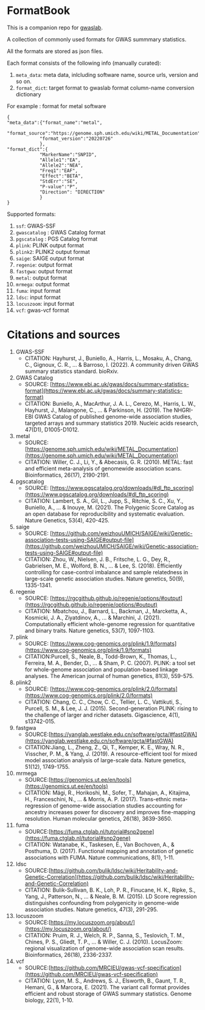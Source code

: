 # FormatBook

This is a companion repo for [gwaslab](https://github.com/Cloufield/gwaslab). 

A collection of commonly used formats for GWAS summmary statistics. 

All the formats are stored as json files.

Each format consists of the following info (manually curated):
1. `meta_data`: meta data, inlcluding software name, source urls, version and so on.
2. `format_dict`: target format to gwaslab format column-name conversion dictionary 

For example : format for metal software
```
{
"meta_data":{"format_name":"metal",
            "format_source":"https://genome.sph.umich.edu/wiki/METAL_Documentation",
            "format_version":"20220726"
            },
"format_dict":{
            "MarkerName":"SNPID",
            "Allele1":"EA",
            "Allele2":"NEA",
            "Freq1":"EAF",
            "Effect":"BETA",
            "StdErr":"SE",
            "P-value":"P",
            "Direction": "DIRECTION"
            }
}
```

Supported formats:
1. `ssf`: GWAS-SSF
2. `gwascatalog` : GWAS Catalog format
3. `pgscatalog` : PGS Catalog format
4. `plink`: PLINK output format
5. `plink2`:  PLINK2 output format
6. `saige`: SAIGE output format
7. `regenie`: output format
8. `fastgwa`: output format
9. `metal`: output format
10. `mrmega`: output format
11. `fuma`: input format
12. `ldsc`: input format
13. `locuszoom`: input format
14. `vcf`: gwas-vcf format

# Citations and sources
1. GWAS-SSF
    - CITATION: Hayhurst, J., Buniello, A., Harris, L., Mosaku, A., Chang, C., Gignoux, C. R., ... & Barroso, I. (2022). A community driven GWAS summary statistics standard. bioRxiv.
1. GWAS Catalog
    - SOURCE: [https://www.ebi.ac.uk/gwas/docs/summary-statistics-format](https://www.ebi.ac.uk/gwas/docs/summary-statistics-format)
    - CITATION: Buniello, A., MacArthur, J. A. L., Cerezo, M., Harris, L. W., Hayhurst, J., Malangone, C., ... & Parkinson, H. (2019). The NHGRI-EBI GWAS Catalog of published genome-wide association studies, targeted arrays and summary statistics 2019. Nucleic acids research, 47(D1), D1005-D1012.
1. metal
    - SOURCE: [https://genome.sph.umich.edu/wiki/METAL_Documentation](https://genome.sph.umich.edu/wiki/METAL_Documentation)
    - CITATION: Willer, C. J., Li, Y., & Abecasis, G. R. (2010). METAL: fast and efficient meta-analysis of genomewide association scans. Bioinformatics, 26(17), 2190-2191.
1. pgscatalog
    - SOURCE: [https://www.pgscatalog.org/downloads/#dl_ftp_scoring](https://www.pgscatalog.org/downloads/#dl_ftp_scoring)
    - CITATION: Lambert, S. A., Gil, L., Jupp, S., Ritchie, S. C., Xu, Y., Buniello, A., ... & Inouye, M. (2021). The Polygenic Score Catalog as an open database for reproducibility and systematic evaluation. Nature Genetics, 53(4), 420-425.
1. saige
    - SOURCE: [https://github.com/weizhouUMICH/SAIGE/wiki/Genetic-association-tests-using-SAIGE#output-file](https://github.com/weizhouUMICH/SAIGE/wiki/Genetic-association-tests-using-SAIGE#output-file)
    - CITATION: Zhou, W., Nielsen, J. B., Fritsche, L. G., Dey, R., Gabrielsen, M. E., Wolford, B. N., ... & Lee, S. (2018). Efficiently controlling for case-control imbalance and sample relatedness in large-scale genetic association studies. Nature genetics, 50(9), 1335-1341.
1. regenie
    - SOURCE: [https://rgcgithub.github.io/regenie/options/#output](https://rgcgithub.github.io/regenie/options/#output)
    - CITATION: Mbatchou, J., Barnard, L., Backman, J., Marcketta, A., Kosmicki, J. A., Ziyatdinov, A., ... & Marchini, J. (2021). Computationally efficient whole-genome regression for quantitative and binary traits. Nature genetics, 53(7), 1097-1103.
1. plink
    - SOURCE: [https://www.cog-genomics.org/plink/1.9/formats](https://www.cog-genomics.org/plink/1.9/formats)
    - CITATION:Purcell, S., Neale, B., Todd-Brown, K., Thomas, L., Ferreira, M. A., Bender, D., ... & Sham, P. C. (2007). PLINK: a tool set for whole-genome association and population-based linkage analyses. The American journal of human genetics, 81(3), 559-575.
1. plink2
    - SOURCE: [https://www.cog-genomics.org/plink/2.0/formats](https://www.cog-genomics.org/plink/2.0/formats)
    - CITATION: Chang, C. C., Chow, C. C., Tellier, L. C., Vattikuti, S., Purcell, S. M., & Lee, J. J. (2015). Second-generation PLINK: rising to the challenge of larger and richer datasets. Gigascience, 4(1), s13742-015.
1. fastgwa
    - SOURCE:[https://yanglab.westlake.edu.cn/software/gcta/#fastGWA](https://yanglab.westlake.edu.cn/software/gcta/#fastGWA)
    - CITATION:Jiang, L., Zheng, Z., Qi, T., Kemper, K. E., Wray, N. R., Visscher, P. M., & Yang, J. (2019). A resource-efficient tool for mixed model association analysis of large-scale data. Nature genetics, 51(12), 1749-1755.
1. mrmega
    - SOURCE:[https://genomics.ut.ee/en/tools](https://genomics.ut.ee/en/tools)
    - CITATION: Mägi, R., Horikoshi, M., Sofer, T., Mahajan, A., Kitajima, H., Franceschini, N., ... & Morris, A. P. (2017). Trans-ethnic meta-regression of genome-wide association studies accounting for ancestry increases power for discovery and improves fine-mapping resolution. Human molecular genetics, 26(18), 3639-3650.
1. fuma
    - SOURCE:[https://fuma.ctglab.nl/tutorial#snp2gene](https://fuma.ctglab.nl/tutorial#snp2gene)
    - CITATION: Watanabe, K., Taskesen, E., Van Bochoven, A., & Posthuma, D. (2017). Functional mapping and annotation of genetic associations with FUMA. Nature communications, 8(1), 1-11.
1. ldsc
    - SOURCE:[https://github.com/bulik/ldsc/wiki/Heritability-and-Genetic-Correlation](https://github.com/bulik/ldsc/wiki/Heritability-and-Genetic-Correlation)
    - CITATION: Bulik-Sullivan, B. K., Loh, P. R., Finucane, H. K., Ripke, S., Yang, J., Patterson, N., ... & Neale, B. M. (2015). LD Score regression distinguishes confounding from polygenicity in genome-wide association studies. Nature genetics, 47(3), 291-295.
1. locuszoom
    - SOURCE:[https://my.locuszoom.org/about/](https://my.locuszoom.org/about/)
    - CITATION: Pruim, R. J., Welch, R. P., Sanna, S., Teslovich, T. M., Chines, P. S., Gliedt, T. P., ... & Willer, C. J. (2010). LocusZoom: regional visualization of genome-wide association scan results. Bioinformatics, 26(18), 2336-2337.
1. vcf
    - SOURCE:[https://github.com/MRCIEU/gwas-vcf-specification](https://github.com/MRCIEU/gwas-vcf-specification)
    - CITATION: Lyon, M. S., Andrews, S. J., Elsworth, B., Gaunt, T. R., Hemani, G., & Marcora, E. (2021). The variant call format provides efficient and robust storage of GWAS summary statistics. Genome biology, 22(1), 1-10.

